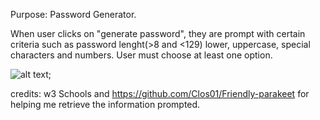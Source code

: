 Purpose: Password Generator.

When user clicks on "generate password", they are prompt with certain criteria such as password lenght(>8 and <129)
lower, uppercase, special characters and numbers.
User must choose at least one option.

![alt text](https://github.com/geicibarham/friendly-parakeet-/tree/main/Develop/assets/images);















credits: w3 Schools 
and https://github.com/Clos01/Friendly-parakeet for helping me retrieve the information prompted.
